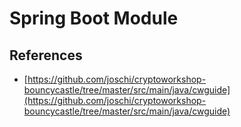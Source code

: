 # Spring Boot Module

## References
- [https://github.com/joschi/cryptoworkshop-bouncycastle/tree/master/src/main/java/cwguide](https://github.com/joschi/cryptoworkshop-bouncycastle/tree/master/src/main/java/cwguide)
